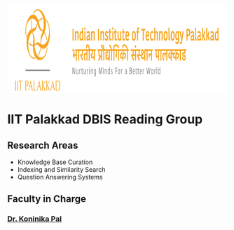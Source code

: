 
<img src="https://github.com/iitpkd-DBIS-reading-group/.github/blob/main/profile/IIT%20PKD%20logo.png" height="200" >

# IIT Palakkad DBIS Reading Group
## Research Areas
- Knowledge Base Curation
- Indexing and Similarity Search
- Question Answering Systems

## Faculty in Charge
### [Dr. Koninika Pal](https://iitpkd.ac.in/people/kpal)

